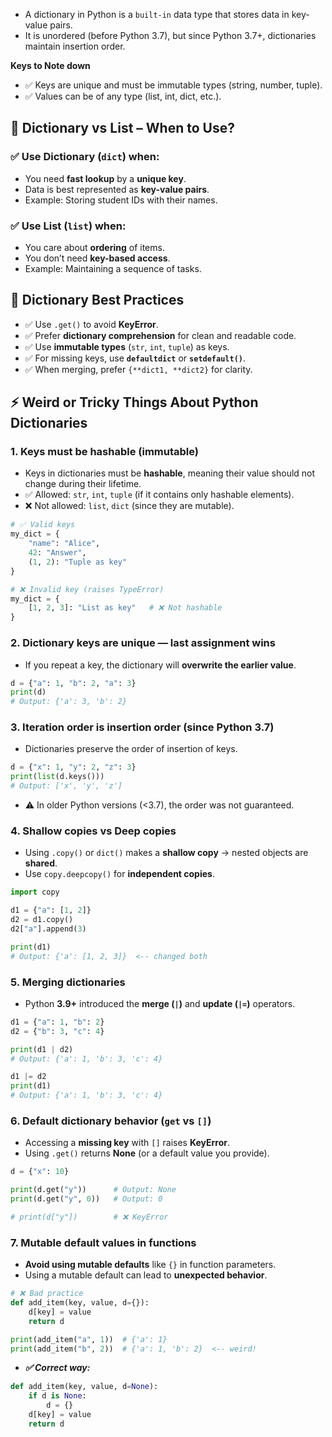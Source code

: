 - A dictionary in Python is a `built-in` data type that stores data in key-value pairs.
- It is unordered (before Python 3.7), but since Python 3.7+, dictionaries maintain insertion order.

**Keys to Note down**
- ✅ Keys are unique and must be immutable types (string, number, tuple).
- ✅ Values can be of any type (list, int, dict, etc.).



## 📌 Dictionary vs List – When to Use?

### ✅ Use **Dictionary (`dict`)** when:
- You need **fast lookup** by a **unique key**.  
- Data is best represented as **key-value pairs**.  
- Example: Storing student IDs with their names.

### ✅ Use **List (`list`)** when:
- You care about **ordering** of items.  
- You don’t need **key-based access**.  
- Example: Maintaining a sequence of tasks.

## 📌 Dictionary Best Practices

- ✅ Use `.get()` to avoid **KeyError**.  
- ✅ Prefer **dictionary comprehension** for clean and readable code.  
- ✅ Use **immutable types** (`str`, `int`, `tuple`) as keys.  
- ✅ For missing keys, use **`defaultdict`** or **`setdefault()`**.  
- ✅ When merging, prefer `{**dict1, **dict2}` for clarity.

## ⚡ Weird or Tricky Things About Python Dictionaries

### 1. Keys must be **hashable (immutable)**
- Keys in dictionaries must be **hashable**, meaning their value should not change during their lifetime.  
- ✅ Allowed: `str`, `int`, `tuple` (if it contains only hashable elements).  
- ❌ Not allowed: `list`, `dict` (since they are mutable).  

```python
# ✅ Valid keys
my_dict = {
    "name": "Alice",
    42: "Answer",
    (1, 2): "Tuple as key"
}

# ❌ Invalid key (raises TypeError)
my_dict = {
    [1, 2, 3]: "List as key"   # ❌ Not hashable
}
```
### 2. Dictionary keys are **unique — last assignment wins**
- If you repeat a key, the dictionary will **overwrite the earlier value**.  

```python
d = {"a": 1, "b": 2, "a": 3}
print(d)  
# Output: {'a': 3, 'b': 2}
```

### 3. Iteration order is **insertion order** (since Python 3.7)
- Dictionaries preserve the order of insertion of keys.  

```python
d = {"x": 1, "y": 2, "z": 3}
print(list(d.keys()))   
# Output: ['x', 'y', 'z']
```
- ⚠️ In older Python versions (<3.7), the order was not guaranteed.

### 4. Shallow copies vs Deep copies
- Using `.copy()` or `dict()` makes a **shallow copy** → nested objects are **shared**.  
- Use `copy.deepcopy()` for **independent copies**.  

```python
import copy

d1 = {"a": [1, 2]}
d2 = d1.copy()
d2["a"].append(3)

print(d1)  
# Output: {'a': [1, 2, 3]}  <-- changed both
```
### 5. Merging dictionaries
- Python **3.9+** introduced the **merge (`|`)** and **update (`|=`)** operators.
```python
d1 = {"a": 1, "b": 2}
d2 = {"b": 3, "c": 4}

print(d1 | d2)   
# Output: {'a': 1, 'b': 3, 'c': 4}

d1 |= d2
print(d1)        
# Output: {'a': 1, 'b': 3, 'c': 4}
```

### 6. Default dictionary behavior (`get` vs `[]`)
- Accessing a **missing key** with `[]` raises **KeyError**.  
- Using `.get()` returns **None** (or a default value you provide).  

```python
d = {"x": 10}

print(d.get("y"))      # Output: None
print(d.get("y", 0))   # Output: 0

# print(d["y"])        # ❌ KeyError
```

### 7. Mutable default values in functions
- **Avoid using mutable defaults** like `{}` in function parameters.  
- Using a mutable default can lead to **unexpected behavior**.  

```python
# ❌ Bad practice
def add_item(key, value, d={}):
    d[key] = value
    return d

print(add_item("a", 1))  # {'a': 1}
print(add_item("b", 2))  # {'a': 1, 'b': 2}  <-- weird!
```
- ***✅ Correct way:***

```python
def add_item(key, value, d=None):
    if d is None:
        d = {}
    d[key] = value
    return d
```